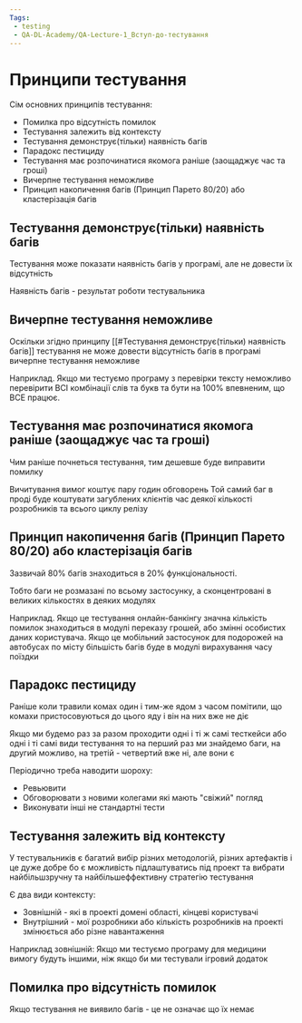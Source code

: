 ```yaml
---
Tags:
 - testing
 - QA-DL-Academy/QA-Lecture-1_Вступ-до-тестування
---
```

# Принципи тестування

Сім основних принципів тестування:
- Помилка про відсутність помилок
- Тестування залежить від контексту
- Тестування демонструє(тільки) наявність багів
- Парадокс пестициду
- Тестування має розпочинатися якомога раніше (заощаджує час та гроші)
- Вичерпне тестування неможливе
- Принцип накопичення багів (Принцип Парето 80/20) або кластерізація багів

## Тестування демонструє(тільки) наявність багів

Тестування може показати наявність багів у програмі, але не довести їх відсутність

Наявність багів - результат роботи тестувальника

## Вичерпне тестування неможливе

Оскільки згідно принципу [[#Тестування демонструє(тільки) наявність багів]] тестування не може довести відсутність багів в програмі вичерпне тестування неможливе

Наприклад. Якщо ми тестуємо програму з перевірки тексту неможливо перевірити ВСІ комбінації слів та букв та бути на 100% впевненим, що ВСЕ працює.

## Тестування має розпочинатися якомога раніше (заощаджує час та гроші)

Чим раніше почнеться тестування, тим дешевше буде виправити помилку

Вичитування вимог коштує пару годин обговорень
Той самий баг в проді буде коштувати загублених клієнтів час деякої кількості розробників та всього циклу релізу

## Принцип накопичення багів (Принцип Парето 80/20) або кластерізація багів

Зазвичай 80% багів знаходиться в 20% функціональності.

Тобто баги не розмазані по всьому застосунку, а сконцентровані в великих кількостях в деяких модулях

Наприклад. Якщо це тестування онлайн-банкінгу значна кількість помилок знаходиться в модулі переказу грошей, або змінні особистих даних користувача.
Якщо це мобільний застосунок для подорожей на автобусах по місту більшість багів буде в модулі вирахування часу поїздки

## Парадокс пестициду

Раніше коли травили комах один і тим-же ядом з часом помітили, що комахи пристосовуються до цього яду і він на них вже не діє

Якщо ми будемо раз за разом проходити одні і ті ж самі тесткейси або одні і ті самі види тестування то на перший раз ми знайдемо баги, на другий можливо, на третій - четвертий вже ні, але вони є

Періодично треба наводити шороху:
- Ревьювити
- Обговорювати з новими колегами які мають "свіжий" погляд
- Виконувати інші не стандартні тести

## Тестування залежить від контексту

У тестувальників є багатий вибір різних методологій, різних артефактів і це дуже добре бо є можливість підлаштуватись під проект та вибрати найбільшзручну та найбільшеффективну стратегію тестування

Є два види контексту:
- Зовнішній - які в проекті домені області, кінцеві користувачі
- Внутрішний - мої розробники або кількість розробників на проекті змінюється або різне навантаження

Наприклад зовнішній: Якщо ми тестуємо програму для медицини вимогу будуть іншими, ніж якщо би ми тестували ігровий додаток

## Помилка про відсутність помилок

Якщо тестування не виявило багів - це не означає що їх немає